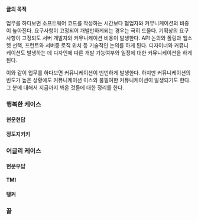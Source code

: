 #### 글의 목적

업무를 하다보면 소프트웨어 코드를 작성하는 시간보다 협업자와 커뮤니케이션의 비중이 높아진다. 요구사항이 고정되어 개발만하게되는 경우는 극히 드물다. 기획상의 요구사항이 고정되도 서버 개발자와 커뮤니케이션 비용이 발생한다. API 논의와 폴링과 웹소켓 선택, 프런트와 서버중 로직 위치 등 기술적인 논의를 하게 된다. 디자이너와 커뮤니케이션도 발생하는 데 디자인에 따른 개발 가능여부와 일정에 대한 커뮤니케이션을 하게 된다.

이와 같이 업무를 하다보면 커뮤니케이션이 빈번하게 발생한다. 하지만 커뮤니케이션의 빈도가 높은 상황에도 커뮤니케이션 미스와 불필여한 커뮤니케이션이 발생되기도 한다.
그 분에 대해서 지금까지 봐온 것들에 대한 정리를 한다.

### 행복한 케이스
#### 현문현답

#### 정도지키키

### 어글리 케이스
#### 현문우답

#### TMI

#### 탱커

### 끝